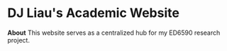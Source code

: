 # DJ Liau's Academic Website

**About**
This website serves as a centralized hub for my ED6590 research project.

